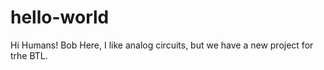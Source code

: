 # hello-world

Hi Humans!
Bob Here, I like analog circuits, but we have a new project
for trhe BTL.
